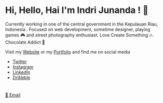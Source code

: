 # Hi, Hello, Hai I'm Indri Junanda ! 👋

Currently working in one of the central government in the Kepulauan Riau, Indonesia . Focused on web development, sometime designer, playing games 🎮 and street photography enthusiast. Love Create Something 🔥. Chocolate Addict 🍫

Visit my [Website](//indrijunanda.gitlab.io/) or my [Portfolio](//indrijunanda.gitlab.io/portfolio.html) and find me on social media

- [Twitter](//twitter.com/indrijunanda/)
- [Instagram](//instagram.com/indrijunanda/)
- [LinkedIn](//www.linkedin.com/in/indrijunanda/)
- [Dribbble](//dribbble.com/indrijunanda)

#

[📧 Email](mailto:ind.junanda@gmail.com)

